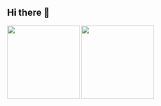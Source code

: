## Hi there 👋
<a href="https://github.com/AGE-00">
  <img align="left" height="170px" src="https://github-readme-stats.vercel.app/api?username=AGE-00&count_private=true&show_icons=true&theme=dracula" />
</a>
<a href="https://github.com/AGE-00">
  <img align="left" height="170px" src="https://github-readme-stats.vercel.app/api/top-langs/?username=AGE-00&layout=compact&theme=dracula" />
</a>
